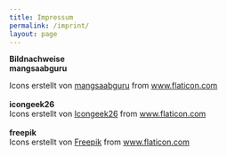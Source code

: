 ```yaml
---
title: Impressum
permalink: /imprint/
layout: page
---
```

<b>Bildnachweise</b>
<br>
<b>mangsaabguru</b>
<div>Icons erstellt von <a href="https://www.flaticon.com/de/autoren/mangsaabguru" title="mangsaabguru">mangsaabguru</a> from <a href="https://www.flaticon.com/de/" title="Flaticon">www.flaticon.com</a></div>
<br>
<b>icongeek26</b>
<div>Icons erstellt von <a href="https://www.flaticon.com/de/autoren/icongeek26" title="Icongeek26">Icongeek26</a> from <a href="https://www.flaticon.com/de/" title="Flaticon">www.flaticon.com</a></div>
<br>
<b>freepik</b>
<div>Icons erstellt von <a href="https://www.freepik.com" title="Freepik">Freepik</a> from <a href="https://www.flaticon.com/de/" title="Flaticon">www.flaticon.com</a></div>
